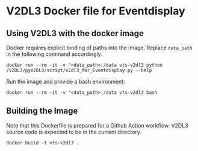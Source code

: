 # V2DL3 Docker file for Eventdisplay

## Using V2DL3 with the docker image

Docker requires explicit binding of paths into the image. Replace `data_path` in the following command accordingly.

```
docker run --rm -it -v "<data_path>:/data vts-v2dl3 python /V2DL3/pyV2DL3/script/v2dl3_for_Eventdisplay.py --help
```

Run the image and provide a bash environment:
```
docker run --rm -it -v "<data_path>:/data vts-v2dl3 bash
```

## Building the Image

Note that this Dockerfile is prepared for a Github Action workflow. V2DL3 source code is expected to be in the current directory.

```
docker build -t vts-v2dl3 .
```
